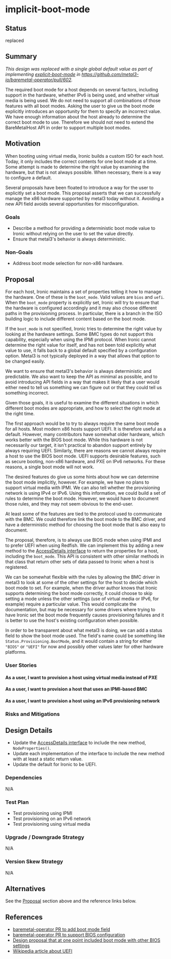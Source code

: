 <!--
 This work is licensed under a Creative Commons Attribution 3.0
 Unported License.

 http://creativecommons.org/licenses/by/3.0/legalcode
-->

# implicit-boot-mode

## Status

replaced

## Summary

*This design was replaced with a single global default value as part
of implementing [explicit-boot-mode](explicit-boot-mode.md) in
<https://github.com/metal3-io/baremetal-operator/pull/602>.*

The required boot mode for a host depends on several factors,
including support in the hardware, whether IPv6 is being used, and
whether virtual media is being used. We do not need to support all
combinations of those features with all boot modes. Asking the user to
give us the boot mode explicitly introduces an opportunity for them to
specify an incorrect value. We have enough information about the host
already to determine the correct boot mode to use. Therefore we should
not need to extend the BareMetalHost API in order to support multiple
boot modes.

## Motivation

When booting using virtual media, Ironic builds a custom ISO for each
host. Today, it only includes the correct contents for one boot mode
at a time. Some attempt is made to determine the right value by
examining the hardware, but that is not always possible. When
necessary, there is a way to configure a default.

Several proposals have been floated to introduce a way for the user to
explicitly set a boot mode. This proposal asserts that we can
successfully manage the x86 hardware supported by metal3 today without
it. Avoiding a new API field avoids several opportunities for
misconfiguration.

### Goals

- Describe a method for providing a deterministic boot mode value to
  Ironic without relying on the user to set the value directly.
- Ensure that metal3's behavior is always deterministic.

### Non-Goals

- Address boot mode selection for non-x86 hardware.

## Proposal

For each host, Ironic maintains a set of properties telling it how to
manage the hardware. One of these is the `boot_mode`. Valid values
are `bios` and `uefi`. When the `boot_mode` property is
explicitly set, Ironic will try to ensure that the hardware is
configured accordingly and it may also choose different paths in the
provisioning process. In particular, there is a branch in the ISO
building logic to include different content based on the boot mode.

If the `boot_mode` is not specified, Ironic tries to determine the
right value by looking at the hardware settings. Some BMC types do not
support this capability, especially when using the IPMI protocol. When
Ironic cannot determine the right value for itself, and has not been
told explicitly what value to use, it falls back to a global default
specified by a configuration option. Metal3 is not typically deployed
in a way that allows that option to be changed easily.

We want to ensure that metal3's behavior is always deterministic and
predictable. We also want to keep the API as minimal as possible, and
to avoid introducing API fields in a way that makes it likely that a
user would either need to tell us something we can figure out or that
they could tell us something incorrect.

Given those goals, it is useful to examine the different situations in
which different boot modes are appropriate, and how to select the
right mode at the right time.

The first approach would be to try to always require the same boot
mode for all hosts. Most modern x86 hosts support UEFI. It is
therefore useful as a default. However, many contributors have
somewhat older hardware, which works better with the BIOS boot
mode. While this hardware is not necessarily our target, it isn't
practical to abandon support entirely by always requiring
UEFI. Similarly, there are reasons we cannot always require a host to
use the BIOS boot mode. UEFI supports desirable features, such as
secure booting, non-x86 hardware, and PXE on IPv6 networks. For these
reasons, a single boot mode will not work.

The desired features do give us some hints about how we can determine
the boot mode implicitly, however. For example, we have no plans to
support virtual media with IPMI. We can also tell whether the
provisioning network is using IPv4 or IPv6. Using this information, we
could build a set of rules to determine the boot mode. However, we
would have to document those rules, and they may not seem obvious to
the end-user.

At least some of the features are tied to the protocol used to
communicate with the BMC. We could therefore link the boot mode to the
BMC driver, and have a deterministic method for choosing the boot mode
that is also easy to document.

The proposal, therefore, is to always use BIOS mode when using IPMI
and to prefer UEFI when using Redfish. We can implement this by adding
a new method to the [AccessDetails
interface](https://github.com/metal3-io/baremetal-operator/blob/master/pkg/bmc/access.go#L27)
to return the properties for a host, including the `boot_mode`. This
API is consistent with other similar methods in that class that return
other sets of data passed to Ironic when a host is registered.

We can be somewhat flexible with the rules by allowing the BMC driver
in metal3 to look at some of the other settings for the host to decide
which boot mode to set. For example, when the driver author knows that
Ironic supports determining the boot mode correctly, it could choose
to skip setting a mode unless the other settings (use of virtual media
or IPv6, for example) require a particular value. This would
complicate the documentation, but may be necessary for some drivers
where trying to have Ironic set the boot mode frequently causes
provisioning failures and it is better to use the host's existing
configuration when possible.

In order to be transparent about what metal3 is doing, we can add a
status field to show the boot mode used. The field's name could be
something like `Status.Provisioning.BootMode`, and it would contain a
string for either `"BIOS"` or `"UEFI"` for now and possibly other
values later for other hardware platforms.

### User Stories

#### As a user, I want to provision a host using virtual media instead of PXE

#### As a user, I want to provision a host that uses an IPMI-based BMC

#### As a user, I want to provision a host using an IPv6 provisioning network

### Risks and Mitigations

## Design Details

- Update the [AccessDetails
  interface](https://github.com/metal3-io/baremetal-operator/blob/master/pkg/bmc/access.go#L27)
  to include the new method, `NodeProperties()`.
- Update each implementation of the interface to include the new
  method with at least a static return value.
- Update the default for Ironic to be UEFI.

### Dependencies

N/A

### Test Plan

- Test provisioning using IPMI
- Test provisioning on an IPv6 network
- Test provisioning using virtual media

### Upgrade / Downgrade Strategy

N/A

### Version Skew Strategy

N/A

## Alternatives

See the [Proposal](#proposal) section above and the reference links below.

## References

- [baremetal-operator PR to add boot mode field](https://github.com/metal3-io/baremetal-operator/pull/437)
- [baremetal-operator PR to support BIOS configuration](https://github.com/metal3-io/baremetal-operator/pull/302)
- [Design proposal that at one point included boot mode with other BIOS settings](https://github.com/metal3-io/metal3-docs/pull/63)
- [Wikipedia article about UEFI](https://en.wikipedia.org/wiki/Unified_Extensible_Firmware_Interface)
